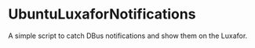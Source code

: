 # UbuntuLuxaforNotifications
A simple script to catch DBus notifications and show them on the Luxafor.
